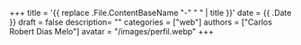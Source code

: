 +++
title = '{{ replace .File.ContentBaseName "-" " " | title }}'
date = {{ .Date }}
draft = false
description= ""
categories = ["web"]
authors = ["Carlos Robert Dias Melo"]
avatar = "/images/perfil.webp"
+++

